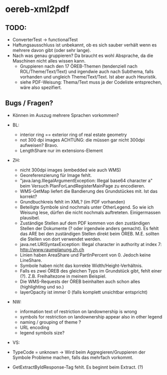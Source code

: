 # oereb-xml2pdf

## TODO:
- ConverterTest -> functionalTest
- Haftungsausschluss ist unbekannt, ob es sich sauber verhält wenn es mehrere davon gibt (oder sehr lange).
- Nach was genau gruppieren? Da braucht es wohl Absprache, da die Maschinen nicht alles wissen kann. 
  - Gruppieren nach den 17 ÖREB-Themen (tendenziell nach ROL/Theme/Text/Text) und irgendwie auch nach Subthema, falls vorhanden und ungleich Theme/Text/Text. Ist aber auch Heuristik.
  - siehe PDF-Weisung: Thema/Text muss ja der Codeliste entsprechen, wäre also spezifiert.

## Bugs / Fragen?
- Können im Auszug mehrere Sprachen vorkommen? 


- BL: 
  - interior ring == exterior ring of real estate geometry
  - not 300 dpi images ACHTUNG: die müssen gar nicht 300dpi aufweisen? Bravo.
  - LengthShare nur im extensions-Element
- ZH:
  - nicht 300dpi images (embedded wie auch WMS)
  - Georeferenzierung für Image fehlt.
  - "java.lang.IllegalArgumentException: Illegal base64 character a" beim Versuch PlanForLandRegisterMainPage zu encodieren.
  - WMS-GetMap liefert die Bandierung des Grundstückes mit. Ist das korrekt?
  - Grundbuchkreis fehlt im XML? (im PDF vorhanden)
  - Beteiligte Symbole sind nochmals unter OtherLegend. So wie ich Weisung lese, dürfen die nicht nochmals auftreteten. Einigermassen plausibel.
  - Zuständige Stellen auf dem PDF kommen von den zuständigen Stellen der Dokumente (? oder irgendwie anders gemacht). Es fehlt das ARE bei den zuständigen Stellen direkt beim ÖREB. M.E. sollten die Stellen von dort verwendet werden.
  - java.net.URISyntaxException: Illegal character in authority at index 7: http://www.raumplanung.zh.ch
  - Linien haben AreaShare und PartInPercent von 0. Jedoch keine LineShare.
  - Symbole haben nicht das korrekte Width/Height-Verhältnis.
  - Falls es zwei ÖREB des gleichen Typs im Grundstück gibt, fehlt einer (?). Z.B. Freihaltezone in meinem Beispiel. 
  - Die WMS-Requests der ÖREB beinhalten auch schon alles (highlighting und so.)
  - layerOpacity ist immer 0 (falls komplett unsichtbar entspricht)
- NW:
  - information text of restriction on landownership is wrong
  - symbols for restriction on landownership appear also in other legend
  - naming / grouping of theme ?
  - URL encoding
  - legend symbols size?
- VS:
 - TypeCode = unknown -> Wird beim Aggregieren/Gruppieren der Symbole Probleme machen, falls das mehrfach vorkommt.
 - GetExtractByIdResponse-Tag fehlt. Es beginnt beim Extract. (?)